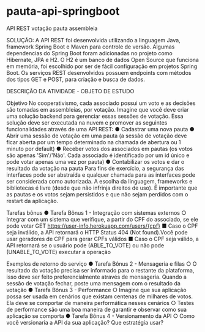 # pauta-api-springboot
API REST votação pauta assembleia

SOLUÇÃO:
A API REST foi desenvolvida utilizando a linguagem Java, framework Spring Boot e Maven para controle de versão. 
Algumas dependencias do Spring Boot foram adicionadas no projeto como Hibernate, JPA e H2. O H2 é um banco de dados Open Source que funciona em memória, foi escolhido por ser de fácil configuração em projetos Spring Boot.
Os serviços REST desenvolvidos possuem endpoints com métodos dos tipos GET e POST, para criação e busca de dados. 


DESCRIÇÃO DA ATIVIDADE - OBJETO DE ESTUDO

Objetivo
No cooperativismo, cada associado possui um voto e as decisões são tomadas em assembleias,
por votação. Imagine que você deve criar uma solução backend para gerenciar essas sessões de
votação.
Essa solução deve ser executada na nuvem e promover as seguintes funcionalidades através de
uma API REST:
● Cadastrar uma nova pauta
● Abrir uma sessão de votação em uma pauta (a sessão de votação deve ficar aberta por um
tempo determinado na chamada de abertura ou 1 minuto por default)
● Receber votos dos associados em pautas (os votos são apenas 'Sim'/'Não'. Cada
associado é identificado por um id único e pode votar apenas uma vez por pauta)
● Contabilizar os votos e dar o resultado da votação na pauta
Para fins de exercício, a segurança das interfaces pode ser abstraída e qualquer chamada para as
interfaces pode ser considerada como autorizada. A escolha da linguagem, frameworks e
bibliotecas é livre (desde que não infrinja direitos de uso).
É importante que as pautas e os votos sejam persistidos e que não sejam perdidos com o restart
da aplicação.

Tarefas bônus
● Tarefa Bônus 1 - Integração com sistemas externos
	○ Integrar com um sistema que verifique, a partir do CPF do associado, se ele pode votar
	GET https://user-info.herokuapp.com/users/{cpf}
	■ 	Caso o CPF seja inválido, a API retornará o HTTP Status 404 (Not found).Você pode usar geradores de CPF para gerar CPFs válidos
	■ 	Caso o CPF seja válido, a API retornará se o usuário pode (ABLE_TO_VOTE) ou não pode (UNABLE_TO_VOTE) executar a operação
	
Exemplos de retorno do serviço
● Tarefa Bônus 2 - Mensageria e filas
	○ O resultado da votação precisa ser informado para o restante da plataforma, isso
		deve ser feito preferencialmente através de mensageria. Quando a sessão de
		votação fechar, poste uma mensagem com o resultado da votação
● Tarefa Bônus 3 - Performance
	○ Imagine que sua aplicação possa ser usada em cenários que existam centenas de
milhares de votos. Ela deve se comportar de maneira performática nesses cenários
	○ Testes de performance são uma boa maneira de garantir e observar como sua
aplicação se comporta
● Tarefa Bônus 4 - Versionamento da API
	○ Como você versionaria a API da sua aplicação? Que estratégia usar?

